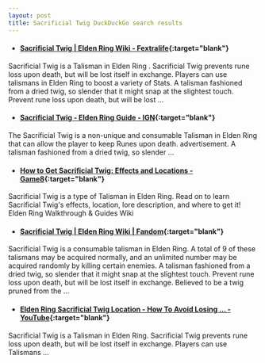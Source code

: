 ```yaml
---
layout: post
title: Sacrificial Twig DuckDuckGo search results
---
```

* #### [Sacrificial Twig | Elden Ring Wiki - Fextralife](https://eldenring.wiki.fextralife.com/sacrificial+twig){:target="blank"}
Sacrificial Twig is a Talisman in Elden Ring . Sacrificial Twig prevents rune loss upon death, but will be lost itself in exchange. Players can use talismans in Elden Ring to boost a variety of Stats. A talisman fashioned from a dried twig, so slender that it might snap at the slightest touch. Prevent rune loss upon death, but will be lost ...
* #### [Sacrificial Twig - Elden Ring Guide - IGN](https://www.ign.com/wikis/elden-ring/Sacrificial_Twig){:target="blank"}
The Sacrificial Twig is a non-unique and consumable Talisman in Elden Ring that can allow the player to keep Runes upon death. advertisement. A talisman fashioned from a dried twig, so slender ...
* #### [How to Get Sacrificial Twig: Effects and Locations - Game8](https://game8.co/games/Elden-Ring/archives/369086){:target="blank"}
Sacrificial Twig is a type of Talisman in Elden Ring. Read on to learn Sacrificial Twig&#39;s effects, location, lore description, and where to get it! Elden Ring Walkthrough & Guides Wiki
* #### [Sacrificial Twig | Elden Ring Wiki | Fandom](https://eldenring.fandom.com/wiki/Sacrificial_Twig){:target="blank"}
Sacrificial Twig is a consumable talisman in Elden Ring. A total of 9 of these talismans may be acquired normally, and an unlimited number may be acquired randomly by killing certain enemies. A talisman fashioned from a dried twig, so slender that it might snap at the slightest touch. Prevent rune loss upon death, but will be lost itself in exchange. Believed to be a twig pruned from the ...
* #### [Elden Ring Sacrificial Twig Location - How To Avoid Losing ... - YouTube](https://www.youtube.com/watch?v=N2ZLW1po9Rg){:target="blank"}
Sacrificial Twig is a Talisman in Elden Ring. Sacrificial Twig prevents rune loss upon death, but will be lost itself in exchange. Players can use Talismans ...
